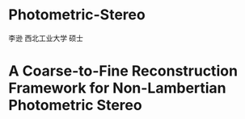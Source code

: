 # Photometric-Stereo
李逊 西北工业大学 硕士
# A Coarse-to-Fine Reconstruction Framework for Non-Lambertian Photometric Stereo
